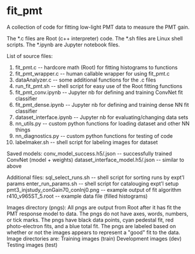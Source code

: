 # fit_pmt
A collection of code for fitting low-light PMT data to measure the PMT gain.

The *.c files are Root (c++ interpreter) code.
The *.sh files are Linux shell scripts.
The *.ipynb are Jupyter notebook files.

List of source files:
1)  fit_pmt.c -- hardcore math (Root) for fitting histograms to functions
2)  fit_pmt_wrapper.c -- human callable wrapper for using fit_pmt.c
3)  dataAnalyzer.c -- some additional functions for the .c files
4)  run_fit_pmt.sh -- shell script for easy use of the Root fitting functions
5)  fit_pmt_conv.ipynb -- Jupyter nb for defining and training ConvNet fit classifier
6)  fit_pmt_dense.ipynb -- Jupyter nb for defining and training dense NN fit classifier
7)  dataset_interface.ipynb -- Jupyter nb for evaluating/changing data sets
8)  nn_utils.py -- custom python functions for loading dataset and other NN things 
9)  nn_diagnostics.py -- custom python functions for testing of code
10) labelmaker.sh -- shell script for labeling images for dataset

Saved models:
conv_model_success.h5/.json -- successfully trained ConvNet (model + weights)
dataset_interface_model.h5/.json -- similar to above

Additional files:
sql_select_runs.sh -- shell script for sorting runs by expt'l params
enter_run_params.sh -- shell script for catalouging expt'l setup
pmt3_injstudy_conGain70_conInj0.png -- example output of fit algorithm
r410_v965ST_5.root -- example data file (filled histograms)

Images directory (pngs):
All pngs are output from Root after it has fit the PMT response model to data.
The pngs do not have axes, words, numbers, or tick marks. 
The pngs have black data points, cyan pedestal fit, red photo-electron fits, and a blue total fit.
The pngs are labeled based on whether or not the images appears to represent a "good" fit to the data.
Image directories are:
  Training images (train)
  Development images (dev)
  Testing images (test)
